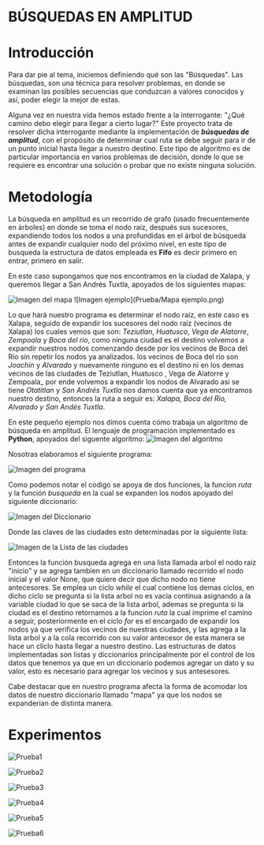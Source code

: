 # BÚSQUEDAS EN AMPLITUD

# Introducción
Para dar pie al tema, iniciemos definiendo qué son las "Búsquedas". 
Las búsquedas, son una técnica para resolver problemas, en donde se examinan las posibles secuencias que conduzcan a valores conocidos y así, poder elegir la mejor de estas.

Alguna vez en nuestra vida hemos estado frente a la interrogante: "¿Qué camino debo elegir para llegar a cierto lugar?"
Este proyecto trata de resolver dicha interrogante mediante la implementación de **_búsquedas de amplitud_**, con el propósito de determinar cual ruta se debe seguir para ir de un punto inicial hasta llegar a nuestro destino.  Este tipo de algoritmo es de particular importancia en varios problemas de decisión, donde lo que se requiere es encontrar una solución o probar que no existe ninguna solución.



# Metodología
La búsqueda en amplitud es un recorrido de grafo (usado frecuentemente en árboles) en donde se toma el nodo raíz, después sus sucesores, expandiendo todos los nodos a una profundidas en el árbol de búsqueda antes de expandir cualquier nodo del próximo nivel, en este tipo de busqueda la estructura de datos empleada es **Fifo** es decir primero en entrar, primero en salir. 

En este caso supongamos que nos encontramos en la ciudad de Xalapa, y queremos llegar a San Andrés Tuxtla, apoyados de los siguientes mapas:

![Imagen del mapa](Mapa.png)
![Imagen ejemplo](Prueba/Mapa ejemplo.png)

Lo que hará nuestro programa es determinar el nodo raíz, en este caso es Xalapa, seguido de expandir los sucesores del nodo raíz (vecinos de Xalapa) los cuales vemos que son: _Teziutlan_, _Huatusco_, _Vega de Alatorre_, _Zempoala_ y _Boca del rio_, como ninguna ciudad es el destino volvemos a expandir nuestros nodos comenzando desde por los vecinos de Boca del Río sin repetir los nodos ya analizados. los vecinos de Boca del rio son _Joachin_ y  _Alvarado_ y nuevamente ninguno es el destino ni en los demas vecinos de las ciudades de Teziutlan, Huatusco ,  Vega de Alatorre y Zempoala_  por ende volvemos a expandir los nodos  de Alvarado asi se tiene _Otatitlan_ y _San Andrés Tuxtla_ nos damos cuenta que ya encontramos nuestro destino, entonces la ruta a seguir es: _Xalapa, Boca del Rio, Alvarado y San Andés Tuxtla_. 

En este pequeño ejemplo nos dimos cuenta cómo trabaja un algoritmo de búsqueda en amplitud.
El lenguaje de programación implementado es **Python**, apoyados del siguente algoritmo:
![Imagen del algoritmo](algoritmo.png)

Nosotras elaboramos el siguiente programa:

![Imagen del programa](programa.png)

Como podemos notar el codigo se apoya de dos funciones, la funcion _ruta_ y la función _busqueda_ en la cual se expanden los nodos apoyado del siguiente diccionario:

![Imagen del Diccionario](diccionario.png)

Donde las claves de las ciudades estn determinadas por la siguiente lista:

![Imagen de la Lista de las ciudades](lista.png)

Entonces la función busqueda agrega en una lista llamada arbol el nodo raiz "inicio" y se agrega tambien en un diccionario llamado recorrido el nodo inicial y el valor None, que quiere decir que dicho nodo no tiene antecesores. Se emplea un ciclo _while_ el cual contiene los demas ciclos, en dicho ciclo se pregunta si la lista arbol no es vacia continua asignando a la variable ciudad lo que se saca de la lista arbol, ademas se pregunta si la ciudad es el destino retornamos a la funcion _ruta_ la cual imprime el camino a seguir, posteriormente en el ciclo _for_ es el encargado de expandir los nodos ya que verifica los vecinos de nuestras ciudades, y las agrega a la lista arbol y a la cola recorrido con su valor antecesor de esta manera se hace un cliclo hasta llegar a nuestro destino.
Las estructuras de datos implementadas son listas y diccionarios principalmente por el control de los datos que tenemos ya que en un diccionario podemos agregar un dato y su valor, esto es necesario para agregar los vecinos y sus antesesores. 

Cabe destacar que en nuestro programa afecta la forma de acomodar los datos de nuestro diccionario llamado "mapa" ya que los nodos se expanderian de distinta manera. 



# Experimentos

![Prueba1](Pruebas/A-H.png)


![Prueba2](Pruebas/F-P.png)



![Prueba3](Pruebas/H-A.png)




![Prueba4](Pruebas/J-M.png)



![Prueba5](Pruebas/X-B.png)




![Prueba6](Pruebas/X-V.png)





